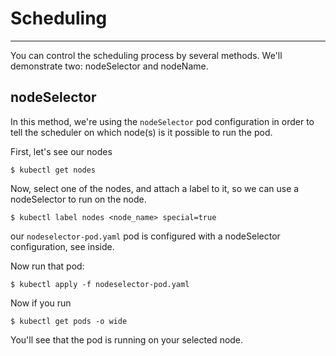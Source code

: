 
# Scheduling
---

You can control the scheduling process by several methods.
We'll demonstrate two: nodeSelector and nodeName.

## nodeSelector
In this method, we're using the `nodeSelector` pod configuration in order to tell the scheduler
on which node(s) is it possible to run the pod.

First, let's see our nodes
```
$ kubectl get nodes
```

Now, select one of the nodes, and attach a label to it, so we can use a nodeSelector to run on the node.

```
$ kubectl label nodes <node_name> special=true
```

our `nodeselector-pod.yaml` pod is configured with a nodeSelector configuration, see inside.

Now run that pod:
```
$ kubectl apply -f nodeselector-pod.yaml
```

Now if you run
```
$ kubectl get pods -o wide
```

You'll see that the pod is running on your selected node.

